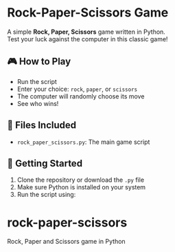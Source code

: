 # Rock-Paper-Scissors Game

A simple **Rock, Paper, Scissors** game written in Python.  
Test your luck against the computer in this classic game!

## 🎮 How to Play

- Run the script
- Enter your choice: `rock`, `paper`, or `scissors`
- The computer will randomly choose its move
- See who wins!

## 📂 Files Included

- `rock_paper_scissors.py`: The main game script

## 🚀 Getting Started

1. Clone the repository or download the `.py` file
2. Make sure Python is installed on your system
3. Run the script using:
# rock-paper-scissors
Rock, Paper and Scissors game in Python
